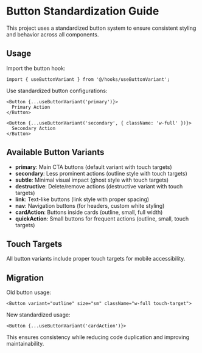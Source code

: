 # Button Standardization Guide

This project uses a standardized button system to ensure consistent styling and behavior across all components.

## Usage

Import the button hook:
```tsx
import { useButtonVariant } from '@/hooks/useButtonVariant';
```

Use standardized button configurations:
```tsx
<Button {...useButtonVariant('primary')}>
  Primary Action
</Button>

<Button {...useButtonVariant('secondary', { className: 'w-full' })}>
  Secondary Action
</Button>
```

## Available Button Variants

- **primary**: Main CTA buttons (default variant with touch targets)
- **secondary**: Less prominent actions (outline style with touch targets)
- **subtle**: Minimal visual impact (ghost style with touch targets)
- **destructive**: Delete/remove actions (destructive variant with touch targets)
- **link**: Text-like buttons (link style with proper spacing)
- **nav**: Navigation buttons (for headers, custom white styling)
- **cardAction**: Buttons inside cards (outline, small, full width)
- **quickAction**: Small buttons for frequent actions (outline, small, touch targets)

## Touch Targets

All button variants include proper touch targets for mobile accessibility.

## Migration

Old button usage:
```tsx
<Button variant="outline" size="sm" className="w-full touch-target">
```

New standardized usage:
```tsx
<Button {...useButtonVariant('cardAction')}>
```

This ensures consistency while reducing code duplication and improving maintainability.